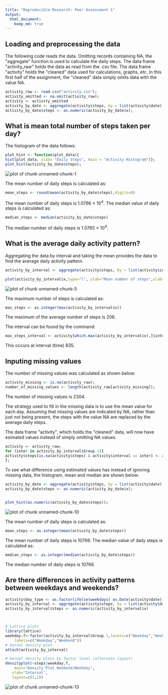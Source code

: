 ```yaml
---
title: "Reproducible Research: Peer Assessment 1"
output: 
  html_document:
    keep_md: true
---
```


## Loading and preprocessing the data

The following code reads the data.  Omitting records containing NA, the "aggregate" function is used to calculate the daily steps.
The data frame "activity_raw" holds the data as read from the .csv file.  The data frame "activity" holds the "cleaned" data used for calculations, graphs, etc.
In this first half of the assignment, the "cleaned" data simply omits data with the value NA.

```r
activity_raw <- read.csv("activity.csv");
activity_omitted <- na.omit(activity_raw);
activity <- activity_omitted
activity_by_date <- aggregate(activity$steps, by = list(activity$date), sum);
activity_by_date$steps <- as.numeric(activity_by_date$x);
```


## What is mean total number of steps taken per day?
The histogram of the data follows:


```r
plot_hist <- function(plot_data){
hist(plot_data, xlab= "Daily Steps", main = "Activity Histogram")};
plot_hist(activity_by_date$steps);
```

![plot of chunk unnamed-chunk-1](figure/unnamed-chunk-1-1.png) 

The mean number of daily steps is calculated as:

```r
mean_steps <- round(mean(activity_by_date$steps),digits=0)
```
The mean number of daily steps is 1.0766 &times; 10<sup>4</sup>.
The median value of daily steps is calculated as:


```r
median_steps <- median(activity_by_date$steps)
```
The median number of daily steps is 1.0765 &times; 10<sup>4</sup>.


## What is the average daily activity pattern?

Aggregating the data by interval and taking the mean provides the data to find the average daily activity pattern.


```r
activity_by_interval <- aggregate(activity$steps, by = list(activity$interval), mean);
```


```r
plot(activity_by_interval$x,type="l", ylab="Mean number of steps",xlab="5-minute time interval from midnight", main = "Average Daily Activity")
```

![plot of chunk unnamed-chunk-5](figure/unnamed-chunk-5-1.png) 

The maximum number of steps is calculated as:

```r
max_steps <- as.integer(max(activity_by_interval$x))
```
The maximum of the average number of steps is 206.

The interval can be found by the command:

```r
max_steps_interval <- activity[which.max(activity_by_interval$x),]$interval
```

This occurs at interval  (time) 835.

## Inputing missing values

The number of missing values was calculated as shown below:

```r
activity_missing <- is.na(activity_raw);
number_of_missing_values <- length(activity_raw[activity_missing]);
```

The number of missing values is 2304.


The strategy used to fill in the missing data is to use the mean value for each day.
Assuming that missing values are indicated by NA, rather than just not being present, the steps with the value NA are replaced by the average daily steps.

The data frame "activity", which holds the "cleaned" data, will now have esimated values instead of simply omitting NA values.

```r
activity <- activity_raw;
for (inter in activity_by_interval$Group.1){
activity$steps[is.na(activity$steps) & activity$interval == inter] <- activity_by_interval$x[activity_by_interval$Group.1 == inter]
};
```

To see what difference using estimated values has instead of ignoring missing data, the histogram, mean and median are shown below:


```r
activity_by_date <- aggregate(activity$steps, by = list(activity$date), sum);
activity_by_date$steps <- as.numeric(activity_by_date$x);


plot_hist(as.numeric(activity_by_date$steps));
```

![plot of chunk unnamed-chunk-10](figure/unnamed-chunk-10-1.png) 

The mean number of daily steps is calculated as:

```r
mean_steps <- as.integer(mean(activity_by_date$steps))
```
The mean number of daily steps is 10766.
The median value of daily steps is calculated as:


```r
median_steps <- as.integer(median(activity_by_date$steps))
```
The median number of daily steps is 10766.



## Are there differences in activity patterns between weekdays and weekends?



```r
activity$day_type <- as.factor(ifelse(weekdays( as.Date(activity$date)) %in% c("Saturday","Sunday"), "Weekend", "Weekday"));
activity_by_interval <- aggregate(activity$steps, by = list(activity$day_type, activity$interval), mean);
activity_by_interval$steps <- as.numeric(activity_by_interval$x)



# Lattice plots 
library(lattice) 
weekday.f<-factor(activity_by_interval$Group.1,levels=c("Weekday","Weekend"),
    labels=c("Weekday","Weekend")) 
# kernel density plot 
attach(activity_by_interval)

# kernel density plots by factor level (alternate layout) 
densityplot(~steps|weekday.f, 
    main="Density Plot Weekend/Weekday",
   xlab="Interval", 
   layout=c(1,2))
```

![plot of chunk unnamed-chunk-13](figure/unnamed-chunk-13-1.png) 
